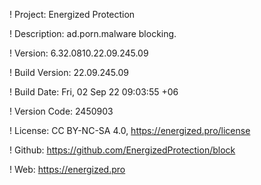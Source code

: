 ! Project: Energized Protection

! Description: ad.porn.malware blocking.

! Version: 6.32.0810.22.09.245.09

! Build Version: 22.09.245.09

! Build Date: Fri, 02 Sep 22 09:03:55 +06

! Version Code: 2450903

! License: CC BY-NC-SA 4.0, https://energized.pro/license

! Github: https://github.com/EnergizedProtection/block

! Web: https://energized.pro
